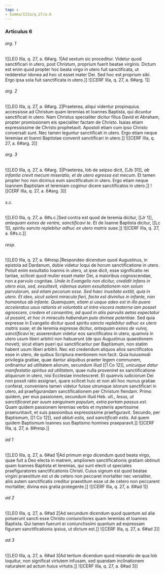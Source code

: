 ```yaml
---
tags : 
- Summa/IIIa/q.27/a.6
---
```


### Articulus 6

###### arg. 1
![[LEO IIIa, q. 27, a. 6#arg. 1|Ad sextum sic proceditur. Videtur quod sanctificari in utero, post Christum, proprium fuerit beatae virginis. Dictum est enim quod propter hoc beata virgo in utero fuit sanctificata, ut redderetur idonea ad hoc ut esset mater Dei. Sed hoc est proprium sibi. Ergo ipsa sola fuit sanctificata in utero.]]
![[CERF IIIa, q. 27, a. 6#arg. 1]]

###### arg. 2
![[LEO IIIa, q. 27, a. 6#arg. 2|Praeterea, aliqui videntur propinquius accessisse ad Christum quam Ieremias et Ioannes Baptista, qui dicuntur sanctificati in utero. Nam Christus specialiter dicitur filius David et Abraham, propter promissionem eis specialiter factam de Christo. Isaias etiam expressissime de Christo prophetavit. Apostoli etiam cum ipso Christo conversati sunt. Nec tamen leguntur sanctificati in utero. Ergo etiam neque Ieremiae et Ioanni Baptistae convenit sanctificari in utero.]]
![[CERF IIIa, q. 27, a. 6#arg. 2]]

###### arg. 3
![[LEO IIIa, q. 27, a. 6#arg. 3|Praeterea, Iob de seipso dicit, [[Jb 31]], *ab infantia crevit mecum miseratio, et de utero egressa est mecum*. Et tamen propter hoc non dicimus eum sanctificatum in utero. Ergo etiam neque Ioannem Baptistam et Ieremiam cogimur dicere sanctificatos in utero.]]
![[CERF IIIa, q. 27, a. 6#arg. 3]]

###### s.c.
![[LEO IIIa, q. 27, a. 6#s.c.|Sed contra est quod de Ieremia dicitur, [[Jr 1]], *antequam exires de ventre, sanctificavi te*. Et de Ioanne Baptista dicitur, [[Lc 1]], *spiritu sancto replebitur adhuc ex utero matris suae*.]]
![[CERF IIIa, q. 27, a. 6#s.c.]]

###### resp.
![[LEO IIIa, q. 27, a. 6#resp.|Respondeo dicendum quod Augustinus, in epistola ad Dardanum, dubie videtur loqui de horum sanctificatione in utero. Potuit enim exsultatio Ioannis in utero, ut ipse dicit, esse significatio rei tantae, scilicet quod mulier esset mater Dei, a maioribus cognoscendae, non a parvulo cognitae. *Unde in Evangelio non dicitur, credidit infans in utero eius, sed, exsultavit, videmus autem exsultationem non solum parvulorum, sed etiam pecorum esse. Sed haec inusitata extitit, quia in utero. Et ideo, sicut solent miracula fieri, facta est divinitus in infante, non humanitus ab infante. Quamquam, etiam si usque adeo est in illo puero acceleratus usus rationis et voluntatis ut intra viscera materna iam posset agnoscere, credere et consentire, ad quod in aliis parvulis aetas expectatur ut possint, et hoc in miraculis habendum puto divinae potentiae*. Sed quia expresse in Evangelio dicitur quod *spiritu sancto replebitur adhuc ex utero matris suae*; et de Ieremia expresse dicitur, *antequam exires de vulva, sanctificavi te*; asserendum videtur eos sanctificatos in utero, quamvis in utero usum liberi arbitrii non habuerunt (de quo Augustinus quaestionem movet); sicut etiam pueri qui sanctificantur per Baptismum, non statim habent usum liberi arbitrii. Nec est credendum aliquos alios sanctificatos esse in utero, de quibus Scriptura mentionem non facit. Quia huiusmodi privilegia gratiae, quae dantur aliquibus praeter legem communem, ordinantur ad utilitatem aliorum, secundum illud [[1 Co 12]], *unicuique datur manifestatio spiritus ad utilitatem*, quae nulla proveniret ex sanctificatione aliquorum in utero, nisi Ecclesiae innotesceret. Et quamvis iudiciorum Dei non possit ratio assignari, quare scilicet huic et non alii hoc munus gratiae conferat, conveniens tamen videtur fuisse utrumque istorum sanctificari in utero, ad praefigurandam sanctificationem per Christum fiendam. Primo quidem, per eius passionem, secundum illud Heb. ult., *Iesus, ut sanctificaret per suum sanguinem populum, extra portam passus est*. Quam quidem passionem Ieremias verbis et mysteriis apertissime praenuntiavit, et suis passionibus expressissime praefiguravit. Secundo, per Baptismum, [[1 Co 12]], *sed abluti estis, sed sanctificati estis*. Ad quem quidem Baptismum Ioannes suo Baptismo homines praeparavit.]]
![[CERF IIIa, q. 27, a. 6#resp.]]

###### ad 1
![[LEO IIIa, q. 27, a. 6#ad 1|Ad primum ergo dicendum quod beata virgo, quae fuit a Deo electa in matrem, ampliorem sanctificationis gratiam obtinuit quam Ioannes Baptista et Ieremias, qui sunt electi ut speciales praefiguratores sanctificationis Christi. Cuius signum est quod beatae virgini praestitum est ut de cetero non peccaret mortaliter nec venialiter, aliis autem sanctificatis creditur praestitum esse ut de cetero non peccarent mortaliter, divina eos gratia protegente.]]
![[CERF IIIa, q. 27, a. 6#ad 1]]

###### ad 2
![[LEO IIIa, q. 27, a. 6#ad 2|Ad secundum dicendum quod quantum ad alia potuerunt sancti esse Christo coniunctiores quam Ieremias et Ioannes Baptista. Qui tamen fuerunt ei coniunctissimi quantum ad expressam figuram sanctificationis ipsius, ut dictum est.]]
![[CERF IIIa, q. 27, a. 6#ad 2]]

###### ad 3
![[LEO IIIa, q. 27, a. 6#ad 3|Ad tertium dicendum quod miseratio de qua Iob loquitur, non significat virtutem infusam, sed quandam inclinationem naturalem ad actum huius virtutis.]]
![[CERF IIIa, q. 27, a. 6#ad 3]]

